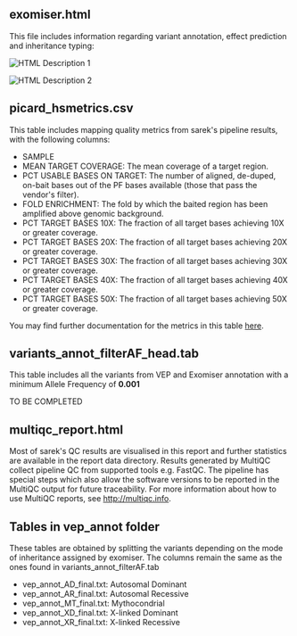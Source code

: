 ## exomiser.html

This file includes information regarding variant annotation, effect prediction and inheritance typing:

![HTML Description 1](images/exomiser-html-description-1.svg)

![HTML Description 2](images/exomiser-html-description-2.svg)

## picard_hsmetrics.csv

This table includes mapping quality metrics from sarek's pipeline results, with the following columns:
- SAMPLE
- MEAN TARGET COVERAGE: The mean coverage of a target region.
- PCT USABLE BASES ON TARGET: The number of aligned, de-duped, on-bait bases out of the PF bases available (those that pass the vendor's filter).
- FOLD ENRICHMENT: The fold by which the baited region has been amplified above genomic background.
- PCT TARGET BASES 10X: The fraction of all target bases achieving 10X or greater coverage.
- PCT TARGET BASES 20X: The fraction of all target bases achieving 20X or greater coverage.
- PCT TARGET BASES 30X: The fraction of all target bases achieving 30X or greater coverage.
- PCT TARGET BASES 40X: The fraction of all target bases achieving 40X or greater coverage.
- PCT TARGET BASES 50X: The fraction of all target bases achieving 50X or greater coverage.

You may find further documentation for the metrics in this table [here](http://broadinstitute.github.io/picard/picard-metric-definitions.html#HsMetrics).

## variants_annot_filterAF_head.tab

This table includes all the variants from VEP and Exomiser annotation with a minimum Allele Frequency of **0.001**

TO BE COMPLETED

## multiqc_report.html

Most of sarek's QC results are visualised in this report and further statistics are available in the report data directory. 
Results generated by MultiQC collect pipeline QC from supported tools e.g. FastQC. The pipeline has special steps which also allow the software versions to be reported in the MultiQC output for future traceability. For more information about how to use MultiQC reports, see http://multiqc.info.

## Tables in vep_annot folder

These tables are obtained by splitting the variants depending on the mode of inheritance assigned by exomiser. The columns remain the same as the ones found in variants_annot_filterAF.tab
- vep_annot_AD_final.txt: Autosomal Dominant
- vep_annot_AR_final.txt: Autosomal Recessive
- vep_annot_MT_final.txt: Mythocondrial
- vep_annot_XD_final.txt: X-linked Dominant
- vep_annot_XR_final.txt: X-linked Recessive
